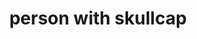 ---
layout: people&body
title: person with skullcap
emoji: person_with_skullcap
permalink: 👲.html
image: assets/img/3moji/person_with_skullcap.png
---